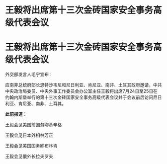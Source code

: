 # 王毅将出席第十三次金砖国家安全事务高级代表会议

# 王毅将出席第十三次金砖国家安全事务高级代表会议

外交部发言人毛宁宣布：

应南非总统府部长恩特沙韦尼和尼日利亚、肯尼亚、南非、土耳其政府邀请，中共中央政治局委员、中央外事工作委员会办公室主任王毅将出席7月24日至25日在约翰内斯堡举行的第十三次金砖国家安全事务高级代表会议并于会议前后访问尼日利亚、肯尼亚、南非、土耳其。

**此前报道：**

王毅会见美国前国务卿基辛格

王毅会见日本外相林芳正

王毅会见美国国务卿布林肯

王毅会见俄外长拉夫罗夫

